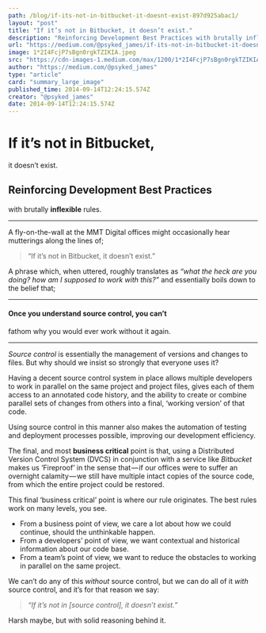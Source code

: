 ```yaml
---
path: /blog/if-its-not-in-bitbucket-it-doesnt-exist-897d925abac1/
layout: "post"
title: "If it’s not in Bitbucket, it doesn’t exist."
description: "Reinforcing Development Best Practices with brutally inflexible rules."
url: "https://medium.com/@psyked_james/if-its-not-in-bitbucket-it-doesnt-exist-897d925abac1"
image: 1*2I4FcjP7sBgn0rgkTZIKIA.jpeg
src: "https://cdn-images-1.medium.com/max/1200/1*2I4FcjP7sBgn0rgkTZIKIA.jpeg"
author: "https://medium.com/@psyked_james"
type: "article"
card: "summary_large_image"
published_time: 2014-09-14T12:24:15.574Z
creator: "@psyked_james"
date: 2014-09-14T12:24:15.574Z
---
```

  

# If it’s not in Bitbucket,  
it doesn’t exist.

## Reinforcing Development Best Practices  
with brutally **inflexible** rules.

---

A fly-on-the-wall at the MMT Digital offices might occasionally hear mutterings along the lines of;

> “If it’s not in Bitbucket, it doesn’t exist.”

A phrase which, when uttered, roughly translates as _“what the heck are you doing? how am I supposed to work with this?”_ and essentially boils down to the belief that;

---

#### Once you understand source control, you can’t  
fathom why you would ever work without it again.

---

_Source control_ is essentially the management of versions and changes to files. But why should we insist so strongly that everyone uses it?

Having a decent source control system in place allows multiple developers to work in parallel on the same project and project files, gives each of them access to an annotated code history, and the ability to create or combine parallel sets of changes from others into a final, ‘working version’ of that code.

Using source control in this manner also makes the automation of testing and deployment processes possible, improving our development efficiency.

The final, and most **business critical** point is that, using a Distributed Version Control System (DVCS) in conjunction with a service like _Bitbucket_ makes us ‘Fireproof’ in the sense that — if our offices were to suffer an overnight calamity — we still have multiple intact copies of the source code, from which the entire project could be restored.

This final ‘business critical’ point is where our rule originates. The best rules work on many levels, you see.

*   From a business point of view, we care a lot about how we could continue, should the unthinkable happen.
*   From a developers’ point of view, we want contextual and historical information about our code base.
*   From a team’s point of view, we want to reduce the obstacles to working in parallel on the same project.

We can’t do any of this _without_ source control, but we can do all of it _with_ source control, and it’s for that reason we say:

> _“If it’s not in \[source control\], it doesn’t exist.”_

Harsh maybe, but with solid reasoning behind it.